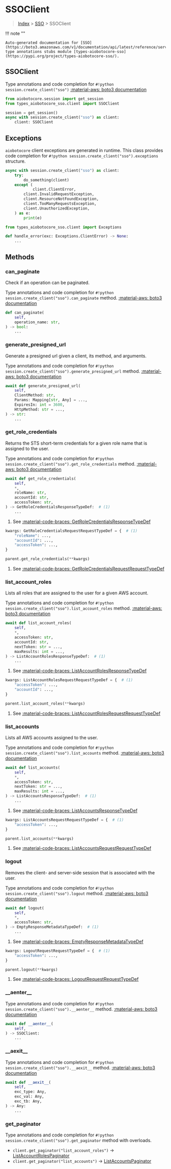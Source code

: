 # SSOClient

> [Index](../README.md) > [SSO](./README.md) > SSOClient

!!! note ""

    Auto-generated documentation for [SSO](https://boto3.amazonaws.com/v1/documentation/api/latest/reference/services/sso.html#SSO)
    type annotations stubs module [types-aiobotocore-sso](https://pypi.org/project/types-aiobotocore-sso/).

## SSOClient

Type annotations and code completion for `#!python session.create_client("sso")`
[:material-aws: boto3 documentation](https://boto3.amazonaws.com/v1/documentation/api/latest/reference/services/sso.html#SSO.Client)

```python title="Usage example"
from aiobotocore.session import get_session
from types_aiobotocore_sso.client import SSOClient

session = get_session()
async with session.create_client("sso") as client:
    client: SSOClient
```

## Exceptions


`aiobotocore` client exceptions are generated in runtime.
This class provides code completion for `#!python session.create_client("sso").exceptions` structure.

```python title="Usage example"
async with session.create_client("sso") as client:
    try:
        do_something(client)
    except (
            client.ClientError,
        client.InvalidRequestException,
        client.ResourceNotFoundException,
        client.TooManyRequestsException,
        client.UnauthorizedException,
    ) as e:
        print(e)
```

```python title="Type checking example"
from types_aiobotocore_sso.client import Exceptions

def handle_error(exc: Exceptions.ClientError) -> None:
    ...
```


## Methods


### can\_paginate

Check if an operation can be paginated.

Type annotations and code completion for `#!python session.create_client("sso").can_paginate` method.
[:material-aws: boto3 documentation](https://boto3.amazonaws.com/v1/documentation/api/latest/reference/services/sso.html#SSO.Client.can_paginate)

```python title="Method definition"
def can_paginate(
    self,
    operation_name: str,
) -> bool:
    ...
```


### generate\_presigned\_url

Generate a presigned url given a client, its method, and arguments.

Type annotations and code completion for `#!python session.create_client("sso").generate_presigned_url` method.
[:material-aws: boto3 documentation](https://boto3.amazonaws.com/v1/documentation/api/latest/reference/services/sso.html#SSO.Client.generate_presigned_url)

```python title="Method definition"
await def generate_presigned_url(
    self,
    ClientMethod: str,
    Params: Mapping[str, Any] = ...,
    ExpiresIn: int = 3600,
    HttpMethod: str = ...,
) -> str:
    ...
```


### get\_role\_credentials

Returns the STS short-term credentials for a given role name that is assigned to
the user.

Type annotations and code completion for `#!python session.create_client("sso").get_role_credentials` method.
[:material-aws: boto3 documentation](https://boto3.amazonaws.com/v1/documentation/api/latest/reference/services/sso.html#SSO.Client.get_role_credentials)

```python title="Method definition"
await def get_role_credentials(
    self,
    *,
    roleName: str,
    accountId: str,
    accessToken: str,
) -> GetRoleCredentialsResponseTypeDef:  # (1)
    ...
```

1. See [:material-code-braces: GetRoleCredentialsResponseTypeDef](./type_defs.md#getrolecredentialsresponsetypedef) 


```python title="Usage example with kwargs"
kwargs: GetRoleCredentialsRequestRequestTypeDef = {  # (1)
    "roleName": ...,
    "accountId": ...,
    "accessToken": ...,
}

parent.get_role_credentials(**kwargs)
```

1. See [:material-code-braces: GetRoleCredentialsRequestRequestTypeDef](./type_defs.md#getrolecredentialsrequestrequesttypedef) 

### list\_account\_roles

Lists all roles that are assigned to the user for a given AWS account.

Type annotations and code completion for `#!python session.create_client("sso").list_account_roles` method.
[:material-aws: boto3 documentation](https://boto3.amazonaws.com/v1/documentation/api/latest/reference/services/sso.html#SSO.Client.list_account_roles)

```python title="Method definition"
await def list_account_roles(
    self,
    *,
    accessToken: str,
    accountId: str,
    nextToken: str = ...,
    maxResults: int = ...,
) -> ListAccountRolesResponseTypeDef:  # (1)
    ...
```

1. See [:material-code-braces: ListAccountRolesResponseTypeDef](./type_defs.md#listaccountrolesresponsetypedef) 


```python title="Usage example with kwargs"
kwargs: ListAccountRolesRequestRequestTypeDef = {  # (1)
    "accessToken": ...,
    "accountId": ...,
}

parent.list_account_roles(**kwargs)
```

1. See [:material-code-braces: ListAccountRolesRequestRequestTypeDef](./type_defs.md#listaccountrolesrequestrequesttypedef) 

### list\_accounts

Lists all AWS accounts assigned to the user.

Type annotations and code completion for `#!python session.create_client("sso").list_accounts` method.
[:material-aws: boto3 documentation](https://boto3.amazonaws.com/v1/documentation/api/latest/reference/services/sso.html#SSO.Client.list_accounts)

```python title="Method definition"
await def list_accounts(
    self,
    *,
    accessToken: str,
    nextToken: str = ...,
    maxResults: int = ...,
) -> ListAccountsResponseTypeDef:  # (1)
    ...
```

1. See [:material-code-braces: ListAccountsResponseTypeDef](./type_defs.md#listaccountsresponsetypedef) 


```python title="Usage example with kwargs"
kwargs: ListAccountsRequestRequestTypeDef = {  # (1)
    "accessToken": ...,
}

parent.list_accounts(**kwargs)
```

1. See [:material-code-braces: ListAccountsRequestRequestTypeDef](./type_defs.md#listaccountsrequestrequesttypedef) 

### logout

Removes the client- and server-side session that is associated with the user.

Type annotations and code completion for `#!python session.create_client("sso").logout` method.
[:material-aws: boto3 documentation](https://boto3.amazonaws.com/v1/documentation/api/latest/reference/services/sso.html#SSO.Client.logout)

```python title="Method definition"
await def logout(
    self,
    *,
    accessToken: str,
) -> EmptyResponseMetadataTypeDef:  # (1)
    ...
```

1. See [:material-code-braces: EmptyResponseMetadataTypeDef](./type_defs.md#emptyresponsemetadatatypedef) 


```python title="Usage example with kwargs"
kwargs: LogoutRequestRequestTypeDef = {  # (1)
    "accessToken": ...,
}

parent.logout(**kwargs)
```

1. See [:material-code-braces: LogoutRequestRequestTypeDef](./type_defs.md#logoutrequestrequesttypedef) 

### \_\_aenter\_\_



Type annotations and code completion for `#!python session.create_client("sso").__aenter__` method.
[:material-aws: boto3 documentation](https://boto3.amazonaws.com/v1/documentation/api/latest/reference/services/sso.html#SSO.Client.__aenter__)

```python title="Method definition"
await def __aenter__(
    self,
) -> SSOClient:
    ...
```


### \_\_aexit\_\_



Type annotations and code completion for `#!python session.create_client("sso").__aexit__` method.
[:material-aws: boto3 documentation](https://boto3.amazonaws.com/v1/documentation/api/latest/reference/services/sso.html#SSO.Client.__aexit__)

```python title="Method definition"
await def __aexit__(
    self,
    exc_type: Any,
    exc_val: Any,
    exc_tb: Any,
) -> Any:
    ...
```




### get_paginator

Type annotations and code completion for `#!python session.create_client("sso").get_paginator` method with overloads.

- `client.get_paginator("list_account_roles")` -> [ListAccountRolesPaginator](./paginators.md#listaccountrolespaginator)
- `client.get_paginator("list_accounts")` -> [ListAccountsPaginator](./paginators.md#listaccountspaginator)



